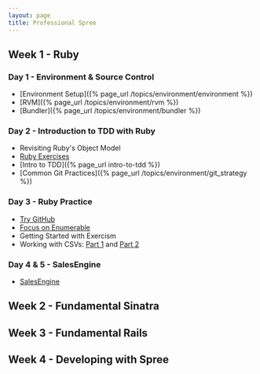 ```yaml
---
layout: page
title: Professional Spree
---
```


## Week 1 - Ruby

### Day 1 - Environment & Source Control

* [Environment Setup]({% page_url /topics/environment/environment %})
* [RVM]({% page_url /topics/environment/rvm %})
* [Bundler]({% page_url /topics/environment/bundler %})

### Day 2 - Introduction to TDD with Ruby

* Revisiting Ruby's Object Model
* [Ruby Exercises](https://github.com/JumpstartLab/ruby-exercises)
* [Intro to TDD]({% page_url intro-to-tdd %})
* [Common Git Practices]({% page_url /topics/environment/git_strategy %})

### Day 3 - Ruby Practice

* [Try GitHub](http://try.github.io/)
* [Focus on Enumerable](https://github.com/JumpstartLab/enums-exercises)
* Getting Started with Exercism
* Working with CSVs: [Part 1](http://tutorials.jumpstartlab.com/academy/workshops/csv/i.html) and [Part 2](http://tutorials.jumpstartlab.com/academy/workshops/csv/ii.html)

### Day 4 & 5 - SalesEngine

* [SalesEngine](http://tutorials.jumpstartlab.com/projects/sales_engine.html)

## Week 2 - Fundamental Sinatra

## Week 3 - Fundamental Rails

## Week 4 - Developing with Spree